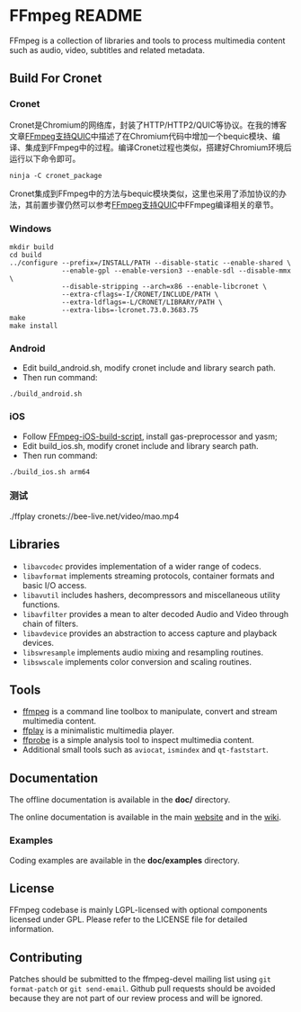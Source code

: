 FFmpeg README
=============

FFmpeg is a collection of libraries and tools to process multimedia content
such as audio, video, subtitles and related metadata.

## Build For Cronet
### Cronet
Cronet是Chromium的网络库，封装了HTTP/HTTP2/QUIC等协议。在我的博客文章[FFmpeg支持QUIC](https://blog.csdn.net/sonysuqin/article/details/89022250)中描述了在Chromium代码中增加一个bequic模块、编译、集成到FFmpeg中的过程。编译Cronet过程也类似，搭建好Chromium环境后运行以下命令即可。
```
ninja -C cronet_package
```
Cronet集成到FFmpeg中的方法与bequic模块类似，这里也采用了添加协议的办法，其前置步骤仍然可以参考[FFmpeg支持QUIC](https://blog.csdn.net/sonysuqin/article/details/89022250)中FFmpeg编译相关的章节。

### Windows
```
mkdir build
cd build
../configure --prefix=/INSTALL/PATH --disable-static --enable-shared \
             --enable-gpl --enable-version3 --enable-sdl --disable-mmx \
             --disable-stripping --arch=x86 --enable-libcronet \
             --extra-cflags=-I/CRONET/INCLUDE/PATH \
             --extra-ldflags=-L/CRONET/LIBRARY/PATH \
             --extra-libs=-lcronet.73.0.3683.75
make
make install
```

### Android
* Edit build_android.sh, modify cronet include and library search path.
* Then run command:
```
./build_android.sh
```

### iOS
* Follow [FFmpeg-iOS-build-script](https://github.com/kewlbear/FFmpeg-iOS-build-script), install gas-preprocessor and yasm;
* Edit build_ios.sh, modify cronet include and library search path.
* Then run command:
```
./build_ios.sh arm64
```

### 测试
./ffplay cronets://bee-live.net/video/mao.mp4

## Libraries

* `libavcodec` provides implementation of a wider range of codecs.
* `libavformat` implements streaming protocols, container formats and basic I/O access.
* `libavutil` includes hashers, decompressors and miscellaneous utility functions.
* `libavfilter` provides a mean to alter decoded Audio and Video through chain of filters.
* `libavdevice` provides an abstraction to access capture and playback devices.
* `libswresample` implements audio mixing and resampling routines.
* `libswscale` implements color conversion and scaling routines.

## Tools

* [ffmpeg](https://ffmpeg.org/ffmpeg.html) is a command line toolbox to
  manipulate, convert and stream multimedia content.
* [ffplay](https://ffmpeg.org/ffplay.html) is a minimalistic multimedia player.
* [ffprobe](https://ffmpeg.org/ffprobe.html) is a simple analysis tool to inspect
  multimedia content.
* Additional small tools such as `aviocat`, `ismindex` and `qt-faststart`.

## Documentation

The offline documentation is available in the **doc/** directory.

The online documentation is available in the main [website](https://ffmpeg.org)
and in the [wiki](https://trac.ffmpeg.org).

### Examples

Coding examples are available in the **doc/examples** directory.

## License

FFmpeg codebase is mainly LGPL-licensed with optional components licensed under
GPL. Please refer to the LICENSE file for detailed information.

## Contributing

Patches should be submitted to the ffmpeg-devel mailing list using
`git format-patch` or `git send-email`. Github pull requests should be
avoided because they are not part of our review process and will be ignored.
